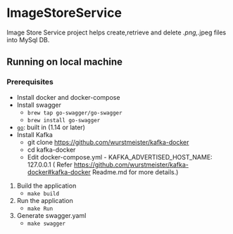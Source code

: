 # ImageStoreService
Image Store Service project helps create,retrieve and delete *.png,*.jpeg files into MySql DB.


## Running on local machine

### Prerequisites
- Install docker and docker-compose
- Install swagger
    - `brew tap go-swagger/go-swagger`
    - `brew install go-swagger`
- [`go`](https://golang.org/doc/install): built in (1.14 or later)
- Install Kafka
    - git clone https://github.com/wurstmeister/kafka-docker
    - cd kafka-docker
    - Edit docker-compose.yml - KAFKA_ADVERTISED_HOST_NAME: 127.0.0.1 ( Refer https://github.com/wurstmeister/kafka-docker#kafka-docker Readme.md for more details.)
    
1) Build the application  
    - `make build`
2) Run the application
    - `make Run`
3) Generate swagger.yaml
    - `make swagger`

